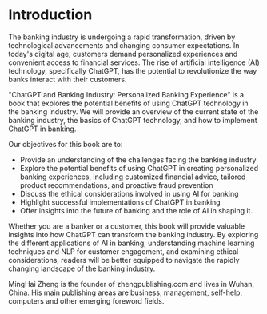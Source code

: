 # Introduction

The banking industry is undergoing a rapid transformation, driven by technological advancements and changing consumer expectations. In today's digital age, customers demand personalized experiences and convenient access to financial services. The rise of artificial intelligence (AI) technology, specifically ChatGPT, has the potential to revolutionize the way banks interact with their customers.

"ChatGPT and Banking Industry: Personalized Banking Experience" is a book that explores the potential benefits of using ChatGPT technology in the banking industry. We will provide an overview of the current state of the banking industry, the basics of ChatGPT technology, and how to implement ChatGPT in banking.

Our objectives for this book are to:

* Provide an understanding of the challenges facing the banking industry
* Explore the potential benefits of using ChatGPT in creating personalized banking experiences, including customized financial advice, tailored product recommendations, and proactive fraud prevention
* Discuss the ethical considerations involved in using AI for banking
* Highlight successful implementations of ChatGPT in banking
* Offer insights into the future of banking and the role of AI in shaping it.

Whether you are a banker or a customer, this book will provide valuable insights into how ChatGPT can transform the banking industry. By exploring the different applications of AI in banking, understanding machine learning techniques and NLP for customer engagement, and examining ethical considerations, readers will be better equipped to navigate the rapidly changing landscape of the banking industry.

MingHai Zheng is the founder of zhengpublishing.com and lives in Wuhan, China. His main publishing areas are business, management, self-help, computers and other emerging foreword fields.
